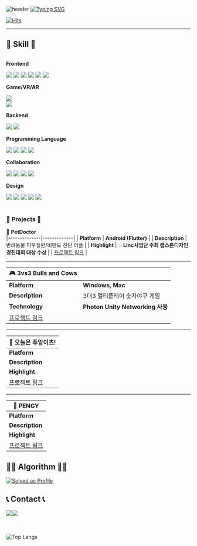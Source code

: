 ![header](https://capsule-render.vercel.app/api?type=waving&color=6994CDEE&text=&animation=twinkling&height=80)
[![Typing SVG](https://readme-typing-svg.demolab.com?font=Alkatra&weight=500&size=45&duration=3500&pause=3&color=6994CDEE&center=false&vCenter=false&multiline=true&repeat=true&width=1000&height=100&lines=Welcome+to+moongbyeol's+GitHub!👋)](https://git.io/typing-svg)

<div align="left">

[![Hits](https://hits.seeyoufarm.com/api/count/incr/badge.svg?url=https%3A%2F%2Fgithub.com%2Fbyeori-moon&count_bg=%23FFDFF8&title_bg=%23555555&icon=&icon_color=%23E7E7E7&title=방문자&edge_flat=false)](https://hits.seeyoufarm.com)


-------

## 🔨 Skill 🔨
<div style="display:flex; flex-direction:column; align-items:flex-start;">
    <!-- Frontend -->
    <p><strong>Frontend</strong></p>
    <div>
        <img src="https://img.shields.io/badge/HTML5-E34F26?style=flat-square&logo=html5&logoColor=white"> 
        <img src="https://img.shields.io/badge/CSS-1572B6?style=flat-square&logo=css3&logoColor=white"> 
        <img src="https://img.shields.io/badge/Javascript-F7DF1E?style=flat-square&logo=javascript&logoColor=black"> 
        <img src="https://img.shields.io/badge/React-61DAFB?style=flat-square&logo=react&logoColor=white">
        <img src="https://img.shields.io/badge/Flutter-02569B?style=flat-square&logo=flutter&logoColor=white">
        <img src="https://img.shields.io/badge/React Native-61DAFB?style=flat-square&logo=React&logoColor=white"/>
    </div>
    <!-- Game/VR/AR -->
    <p><strong>Game/VR/AR</strong></p>
        <img src="https://img.shields.io/badge/Unity-000000?style=flat-square&logo=unity&logoColor=white"/>
        <img src="https://img.shields.io/badge/CSharp-512BD4?style=flat-square&logo=csharp&logoColor=white"/>
    <div>
    <!-- Backend -->
    <p><strong>Backend</strong></p>
        <img src="https://img.shields.io/badge/django-092E20?style=flat-square&logo=django&logoColor=white"/>
        <img src="https://img.shields.io/badge/Spring-6DB33F?style=flat-square&logo=Spring&logoColor=white"/>
    <div>
    <!-- Programming Language -->
    <p><strong>Programming Language</strong></p>
        <img src="https://img.shields.io/badge/C-A8B9CC?style=flat-square&logo=C&logoColor=white"/>
        <img src="https://img.shields.io/badge/C++-00599C?style=flat-square&logo=C%2B%2B&logoColor=white"/>
        <img src="https://img.shields.io/badge/Python-3776AB?style=flat-square&logo=Python&logoColor=white"/>
        <img src="https://img.shields.io/badge/Java-007396?style=flat-square&logo=Java&logoColor=white"/>
    <div>
    <!-- Collaboration -->
    <p><strong>Collaboration</strong></p>
        <img src="https://img.shields.io/badge/Git-F05032?style=flat-square&logo=git&logoColor=white"/>
        <img src="https://img.shields.io/badge/GitHub-181717?style=flat-square&logo=GitHub&logoColor=white"/>
        <img src="https://img.shields.io/badge/Notion-000000?style=flat-square&logo=notion&logoColor=white"/>
        <img src="https://img.shields.io/badge/Slack-4A154B?style=flat-square&logo=slack&logoColor=white"/>
    <div>
    <!-- Design -->
    <p><strong>Design</strong></p>
        <img src="https://img.shields.io/badge/Adobe Photoshop-31A8FF?style=flat-square&logo=Adobe Photoshop&logoColor=white"/>
        <img src="https://img.shields.io/badge/Adobe Illustrator-FF9A00?style=flat-square&logo=Adobe Illustrator&logoColor=white"/>
        <img src="https://img.shields.io/badge/Adobe Premiere Pro-9999FF?style=flat-square&logo=Adobe Premiere Pro&logoColor=white"/>
        <img src="https://img.shields.io/badge/Adobe After Effect-9999FF?style=flat-square&logo=adobeaftereffects&logoColor=white"/>
        <img src="https://img.shields.io/badge/Figma-F24E1E?style=flat-square&logo=figma&logoColor=white"/>
    <div>
</div><br>
</div>


### 🌟 Projects 🌟

 🐾 **PetDoctor**             
|--------------|-------------|
| **Platform**   | **Android (Flutter)**  |
| **Description**   | 반려동물 피부질환/비만도 진단 어플  |
| **Highlight**   | 💡 **Linc사업단 주최 캡스톤디자인 경진대회 대상 수상**  |
| [프로젝트 링크](https://github.com/byeori-moon/PetDoctor_Frontend) |

---

| 🎮 **3vs3 Bulls and Cows** |    |
|---------------|--------------|
| **Platform**   | **Windows, Mac**  |
| **Description**   | 3대3 멀티플레이 숫자야구 게임  |
| **Technology**   | **Photon Unity Networking 사용**  |
| [프로젝트 링크](https://github.com/byeori-moon/3vs3BullsAndCows) |

---

| 🚗 **오늘은 푸앙이츠!**      |
|-----------------------------|
| **Platform**   | **VR (Unity)**  |
| **Description**   | Unity로 개발한 자동차 운전/배달 시뮬레이션 VR 게임  |
| **Highlight**   | **VR 환경에서 차량 상호작용 구현**  |
| [프로젝트 링크](https://github.com/byeori-moon/Delivery-Game) |

---

| 🐧 **PENGY**                 |
|-----------------------------|
| **Platform**   | **Android (Flutter)**  |
| **Description**   | 재난대피 및 예방 교육용 어플  |
| **Highlight**   | 💡 **2024 Google Solution Challenge에서 Global Top 100 선정**  |
| [프로젝트 링크](https://github.com/byeori-moon/GSCFront) |




 ## 👩‍💻 Algorithm 👩‍💻
[![Solved.ac Profile](http://mazassumnida.wtf/api/v2/generate_badge?boj=moongbyeol)](https://solved.ac/moongbyeol/)




## 📞 Contact 📞
<div style="display:flex; flex-direction:row;">
    <a href="mailto:molang9876@gmail.com">
        <img src="https://img.shields.io/badge/Gmail-EA4335?style=for-the-badge&logo=Gmail&logoColor=white"> 
    </a>
    <a href="https://www.instagram.com/byeol._.workhard">
        <img src="https://img.shields.io/badge/Instagram-E4405F?style=for-the-badge&logo=Instagram&logoColor=white"> 
    </a>
</div><br>
<br>

![Top Langs](https://github-readme-stats.vercel.app/api/top-langs/?username=byeori-moon)


